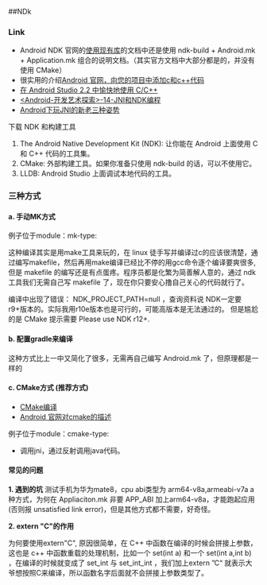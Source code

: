 ##NDk
### Link
- Android NDK 官网的[使用现有库](https://developer.android.com/ndk/guides/libs.html)的文档中还是使用  ndk-build + Android.mk + Application.mk 组合的说明文档。（其实官方文档中大部分都是的，并没有使用 CMake）
- 很实用的介绍[Android 官网，向您的项目中添加c和c++代码](https://developer.android.com/studio/projects/add-native-code.html?hl=zh-cn)
- [在 Android Studio 2.2 中愉快地使用 C/C++](http://wl9739.github.io/2016/09/21/%E5%9C%A8-Android-Studio-2-2-%E4%B8%AD%E6%84%89%E5%BF%AB%E5%9C%B0%E4%BD%BF%E7%94%A8-C-C-md/)
- [<Android-开发艺术探索>-14-JNI和NDK编程](http://szysky.com/2016/08/26/%E3%80%8AAndroid-%E5%BC%80%E5%8F%91%E8%89%BA%E6%9C%AF%E6%8E%A2%E7%B4%A2%E3%80%8B-14-JNI%E5%92%8CNDK%E7%BC%96%E7%A8%8B/)
- [Android下玩JNI的新老三种姿势](http://blog.csdn.net/mabeijianxi/article/details/68525164)

下载 NDK 和构建工具
1. The Android Native Development Kit (NDK): 让你能在 Android 上面使用 C 和 C++ 代码的工具集。
2. CMake: 外部构建工具。如果你准备只使用 ndk-build 的话，可以不使用它。
3. LLDB: Android Studio 上面调试本地代码的工具。

### 三种方式
#### a. 手动MK方式
例子位于module：mk-type:

这种编译其实是用make工具来玩的，在 linux 徒手写并编译过c的应该很清楚，通过编写makefile，然后再用make编译已经比不停的用gcc命令逐个编译要爽很多,但是 makefile 的编写还是有点蛋疼。程序员都是化繁为简善解人意的，通过 ndk 工具我们无需自己写 makefile 了，现在你只要安心撸自己关心的代码就行了。

编译中出现了错误： 
NDK_PROJECT_PATH=null ，查询资料说 NDK一定要r9+版本的。实际我用r10e版本也是可行的，可能高版本是无法通过的。
但是尴尬的是 CMake 提示需要 Please use NDK r12+.

#### b. 配置gradle来编译
这种方式比上一中又简化了很多，无需再自己编写 Android.mk 了，但原理都是一样的

#### c. CMake方式 (推荐方式)
- [CMake编译](http://www.jianshu.com/p/6332418b12b1)
- [Android 官网对cmake的描述](https://developer.android.com/ndk/guides/cmake.html)

例子位于module：cmake-type:
- 调用jni，通过反射调用java代码。

#### 常见的问题
**1. 遇到的坑**
测试手机为华为mate8，cpu abi类型为 arm64-v8a,armeabi-v7a
a种方式，为何在 Appliaciton.mk 非要 APP_ABI 加上arm64-v8a，才能跑起应用(否则报 unsatisfied link
 error)，但是其他方式都不需要，好奇怪。

**2. extern "C"的作用**

为何要使用extern"C",
原因很简单，在 C++ 中函数在编译的时候会拼接上参数，这也是 c++ 中函数重载的处理机制，比如一个 set(int a) 和一个 set(int a,int b) ，在编译的时候就变成了 set_int 与 set_int_int ，我们加上extern ”C“ 就表示大爷想按照C来编译，所以函数名字后面就不会拼接上参数类型了。